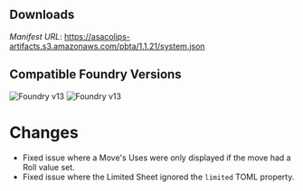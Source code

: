 ## Downloads
_Manifest URL_: https://asacolips-artifacts.s3.amazonaws.com/pbta/1.1.21/system.json

## Compatible Foundry Versions
![Foundry v13](https://img.shields.io/badge/Foundry-v13-green) ![Foundry v13](https://img.shields.io/badge/Foundry-v13-orange)

# Changes
- Fixed issue where a Move's Uses were only displayed if the move had a Roll value set.
- Fixed issue where the Limited Sheet ignored the `limited` TOML property.